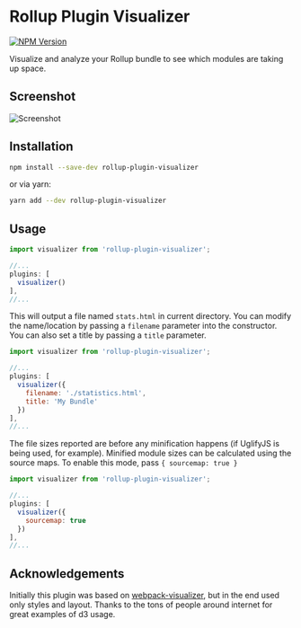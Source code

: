# Rollup Plugin Visualizer

[![NPM Version](https://img.shields.io/npm/v/rollup-plugin-visualizer.svg)](https://npmjs.org/package/rollup-plugin-visualizer)

Visualize and analyze your Rollup bundle to see which modules are taking up space.

## Screenshot

![Screenshot](https://github.com/btd/rollup-plugin-visualizer/blob/master/pic.png?raw=true)

## Installation

```sh
npm install --save-dev rollup-plugin-visualizer
```

or via yarn:

```sh
yarn add --dev rollup-plugin-visualizer
```

## Usage

```javascript
import visualizer from 'rollup-plugin-visualizer';

//...
plugins: [
  visualizer()
],
//...
```

This will output a file named `stats.html` in current directory. You can modify the name/location by passing a `filename` parameter into the constructor. You can also set a title by passing a `title` parameter.

```javascript
import visualizer from 'rollup-plugin-visualizer';

//...
plugins: [
  visualizer({
    filename: './statistics.html',
    title: 'My Bundle'
  })
],
//...
```

The file sizes reported are before any minification happens (if UglifyJS is being used, for example).
Minified module sizes can be calculated using the source maps.
To enable this mode, pass `{ sourcemap: true }`

```javascript
import visualizer from 'rollup-plugin-visualizer';

//...
plugins: [
  visualizer({
    sourcemap: true
  })
],
//...
```

## Acknowledgements

Initially this plugin was based on [webpack-visualizer](http://chrisbateman.github.io/webpack-visualizer/), but in the end used only styles and layout. Thanks to the tons of people around internet for great examples of d3 usage.
